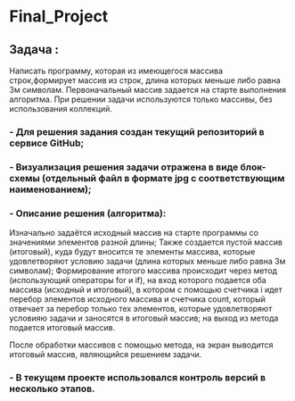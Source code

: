 # Final_Project

## Задача :
Написать программу, которая из имеющегося массива строк,формирует массив из строк, длина которых меньше либо равна 3м символам. Первоначальный массив задается на старте выполнения алгоритма.
При решении задачи используются только массивы, без использования коллекций.

### - Для решения задания создан текущий репозиторий в сервисе GitHub;

### - Визуализация решения задачи отражена в виде блок-схемы (отдельный файл в формате jpg с соответствующим наименованием);

### - Описание решения (алгоритма):
Изначально задаётся исходный массив на старте программы со значениями элементов разной длины;
Также создается пустой массив (итоговый), куда будут вносится те элементы массива, которые удовлетворяют условию задачи (длина которых меньше либо равна 3м символам);
Формирование итогого массива происходит через метод (использующий операторы for и if), на вход которого подается оба массива (исходный и итоговый),
в котором с помощью счетчика i идет перебор элементов исходного массива 
и счетчика count, который отвечает за перебор только тех элементов, которые удовлетворяют условияю задачи и заносятся в итоговый массив;
на выход из метода подается итоговый массив.

После обработки массивов с помощью метода, на экран выводится итоговый массив, являющийся решением задачи.

### - В текущем проекте использовался контроль версий в несколько этапов.
